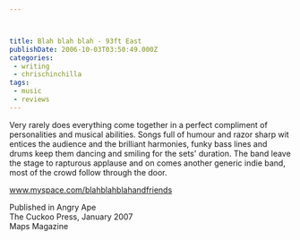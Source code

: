 ```yaml
---



title: Blah blah blah - 93ft East
publishDate: 2006-10-03T03:50:49.000Z
categories:
 - writing
 - chrischinchilla
tags: 
 - music 
 - reviews
---
```


Very rarely does everything come together in a perfect compliment of personalities and musical abilities. Songs full of humour and razor sharp wit entices the audience and the brilliant harmonies, funky bass lines and drums keep them dancing and smiling for the sets' duration. The band leave the stage to rapturous applause and on comes another generic indie band, most of the crowd follow through the door.

<a href="https://www.myspace.com/blahblahblahandfriends" target="_blank">www.myspace.com/blahblahblahandfriends</a>

Published in Angry Ape<br />The Cuckoo Press, January 2007<br />Maps Magazine
